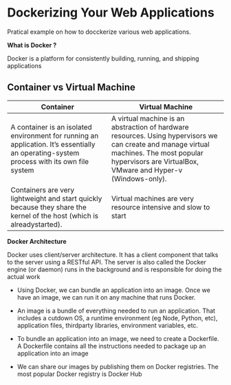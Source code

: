 # Dockerizing Your Web Applications

Pratical example on how to docckerize various web applications.


**What is Docker ?**

Docker is a platform for consistently building, running, and shipping applications

## Container vs Virtual Machine

| Container                                            | Virtual Machine                               |
|------------------------------------------------------|-----------------------------------------------|
| A container is an isolated environment for running an application. It’s essentially an operating-system process with its own file system | A virtual machine is an abstraction of hardware resources. Using hypervisors we can create and manage virtual machines. The most popular hypervisors are VirtualBox, VMware and Hyper-v (Windows-only).
|Containers are very lightweight and start quickly because they share the kernel of the host (which is alreadystarted).  | Virtual machines are very resource intensive and slow to start|


**Docker Architecture**

Docker uses client/server architecture. It has a client component that talks to the server
using a RESTful API. The server is also called the Docker engine (or daemon) runs in
the background and is responsible for doing the actual work

- Using Docker, we can bundle an application into an image. Once we have an image, we
can run it on any machine that runs Docker.

- An image is a bundle of everything needed to run an application. That includes a
cutdown OS, a runtime environment (eg Node, Python, etc), application files, thirdparty
libraries, environment variables, etc.

- To bundle an application into an image, we need to create a Dockerfile. A Dockerfile
contains all the instructions needed to package up an application into an image

- We can share our images by publishing them on Docker registries. The most popular
Docker registry is Docker Hub